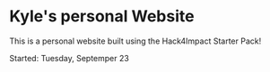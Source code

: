 # Kyle's personal Website

This is a personal website built using the Hack4Impact Starter Pack!

Started: Tuesday, Septemper 23

